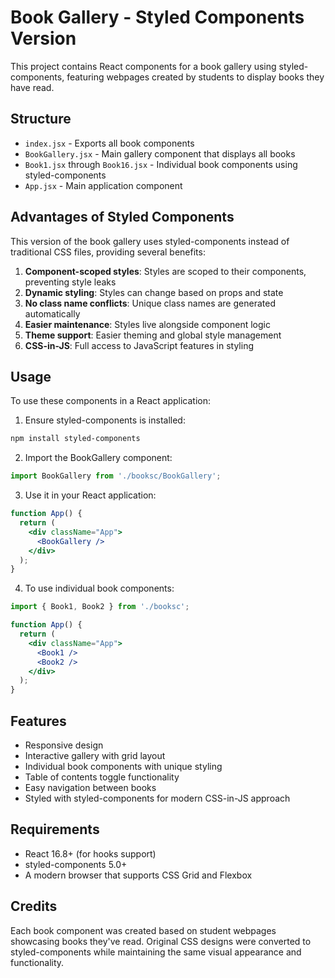 # Book Gallery - Styled Components Version

This project contains React components for a book gallery using styled-components, featuring webpages created by students to display books they have read.

## Structure

- `index.jsx` - Exports all book components
- `BookGallery.jsx` - Main gallery component that displays all books
- `Book1.jsx` through `Book16.jsx` - Individual book components using styled-components
- `App.jsx` - Main application component

## Advantages of Styled Components

This version of the book gallery uses styled-components instead of traditional CSS files, providing several benefits:

1. **Component-scoped styles**: Styles are scoped to their components, preventing style leaks
2. **Dynamic styling**: Styles can change based on props and state
3. **No class name conflicts**: Unique class names are generated automatically
4. **Easier maintenance**: Styles live alongside component logic
5. **Theme support**: Easier theming and global style management
6. **CSS-in-JS**: Full access to JavaScript features in styling

## Usage

To use these components in a React application:

1. Ensure styled-components is installed:
```bash
npm install styled-components
```

2. Import the BookGallery component:
```jsx
import BookGallery from './booksc/BookGallery';
```

3. Use it in your React application:
```jsx
function App() {
  return (
    <div className="App">
      <BookGallery />
    </div>
  );
}
```

4. To use individual book components:
```jsx
import { Book1, Book2 } from './booksc';

function App() {
  return (
    <div className="App">
      <Book1 />
      <Book2 />
    </div>
  );
}
```

## Features

- Responsive design
- Interactive gallery with grid layout
- Individual book components with unique styling
- Table of contents toggle functionality
- Easy navigation between books
- Styled with styled-components for modern CSS-in-JS approach

## Requirements

- React 16.8+ (for hooks support)
- styled-components 5.0+
- A modern browser that supports CSS Grid and Flexbox

## Credits

Each book component was created based on student webpages showcasing books they've read. Original CSS designs were converted to styled-components while maintaining the same visual appearance and functionality.